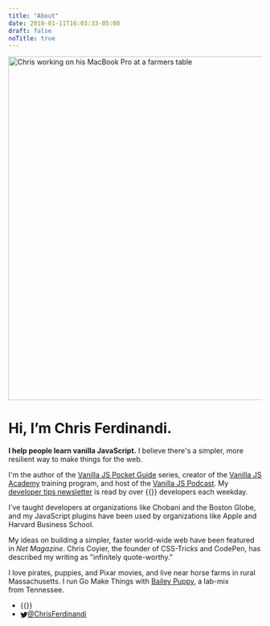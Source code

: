 ```yaml
---
title: "About"
date: 2018-01-11T16:03:33-05:00
draft: false
noTitle: true
---
```


<!-- <p class="text-center"><img src="/img/chris-ferdinandi-high-res.jpg" alt="Chris Ferdinandi" width="175" height="175" class="img-circle"></p> -->

<img alt="Chris working on his MacBook Pro at a farmers table" height="684" width="1140" src="/img/chris-ferdinandi-2.jpg">

<h1 class="no-padding-top">Hi, I’m Chris Ferdinandi.</h1>

**I help people learn vanilla JavaScript.** I believe there's a simpler, more resilient way to make things for the web.

I'm the author of the [Vanilla JS Pocket Guide](https://vanillajsguides.com) series, creator of the [Vanilla JS Academy](https://vanillajsacademy.com) training program, and host of the [Vanilla JS Podcast](https://vanillajspodcast.com). My [developer tips newsletter](/articles) is read by over {{<cta for="mc-subscriber-count">}} developers each weekday.

I've taught developers at organizations like Chobani and the Boston Globe, and my JavaScript plugins have been used by organizations like Apple and Harvard Business&nbsp;School.

My ideas on building a simpler, faster world-wide web have been featured in *Net Magazine*. Chris Coyier, the founder of CSS-Tricks and CodePen, has described my writing as "infinitely quote-worthy."

I love pirates, puppies, and Pixar movies, and live near horse farms in rural Massachusetts. I run Go Make Things with [Bailey Puppy](/about-bailey/), a lab-mix from&nbsp;Tennessee.

<ul class="list-inline list-inline-responsive">
	<li>{{<email no-underline="true" icon="true">}}</li>
	<li><a class="link-no-underline" href="http://twitter.com/ChrisFerdinandi"><svg xmlns="http://www.w3.org/2000/svg" class="margin-right" style="height:1em;width:1em;margin-bottom:-0.1875em;" viewBox="0 0 16 16" aria-labelledby="twitter-title"><title id="twitter-title">Twitter: </title><path fill="currentColor" d="M16 3.538a6.461 6.461 0 0 1-1.884.516 3.301 3.301 0 0 0 1.444-1.816 6.607 6.607 0 0 1-2.084.797 3.28 3.28 0 0 0-2.397-1.034 3.28 3.28 0 0 0-3.197 4.028 9.321 9.321 0 0 1-6.766-3.431 3.284 3.284 0 0 0 1.015 4.381A3.301 3.301 0 0 1 .643 6.57v.041A3.283 3.283 0 0 0 3.277 9.83a3.291 3.291 0 0 1-1.485.057 3.293 3.293 0 0 0 3.066 2.281 6.586 6.586 0 0 1-4.862 1.359 9.286 9.286 0 0 0 5.034 1.475c6.037 0 9.341-5.003 9.341-9.341 0-.144-.003-.284-.009-.425a6.59 6.59 0 0 0 1.637-1.697z"/></svg>@ChrisFerdinandi</a></li>
</ul>
